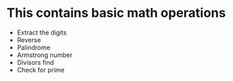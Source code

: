# This contains basic math operations
- Extract the digits
- Reverse
- Palindrome
- Armstrong number
- Divisors find 
- Check for prime